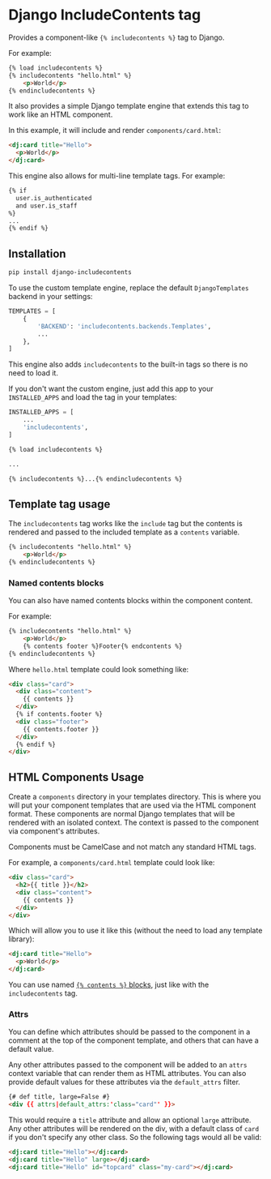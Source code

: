 # Django IncludeContents tag

Provides a component-like `{% includecontents %}` tag to Django.

For example:

```html
{% load includecontents %}
{% includecontents "hello.html" %}
    <p>World</p>
{% endincludecontents %}
```

It also provides a simple Django template engine that extends this tag to work
like an HTML component.

In this example, it will include and render `components/card.html`:

```html
<dj:card title="Hello">
  <p>World</p>
</dj:card>
```

This engine also allows for multi-line template tags. For example:

```html
{% if 
  user.is_authenticated
  and user.is_staff
%}
...
{% endif %}
```

## Installation

```bash
pip install django-includecontents
```

To use the custom template engine, replace the default `DjangoTemplates` backend in your settings:

```python
TEMPLATES = [
    {
        'BACKEND': 'includecontents.backends.Templates',
        ...
    },
]
```

This engine also adds `includecontents` to the built-in tags so there is no need to load it.

If you don't want the custom engine, just add this app to your `INSTALLED_APPS` and load the tag in your templates:

```python
INSTALLED_APPS = [
    ...
    'includecontents',
]
```

```html
{% load includecontents %}

...

{% includecontents %}...{% endincludecontents %}
```

## Template tag usage

The `includecontents` tag works like the `include` tag but the contents is rendered and passed to the included template as a `contents` variable.

```html
{% includecontents "hello.html" %}
    <p>World</p>
{% endincludecontents %}
```

### Named contents blocks

You can also have named contents blocks within the component content.

For example:

```html
{% includecontents "hello.html" %}
    <p>World</p>
    {% contents footer %}Footer{% endcontents %}
{% endincludecontents %}
```

Where `hello.html` template could look something like:

```html
<div class="card">
  <div class="content">
    {{ contents }}
  </div>
  {% if contents.footer %}
  <div class="footer">
    {{ contents.footer }}
  </div>
  {% endif %}
</div>
```

## HTML Components Usage

Create a `components` directory in your templates directory. This is where you will put your component templates that are used via the HTML component format.
These components are normal Django templates that will be rendered with an isolated context. The context is passed to the component via component's attributes.

Components must be CamelCase and not match any standard HTML tags.

For example, a `components/card.html` template could look like:

```html
<div class="card">
  <h2>{{ title }}</h2>
  <div class="content">
    {{ contents }}
  </div>
</div>
```

Which will allow you to use it like this (without the need to load any template library):

```html
<dj:card title="Hello">
  <p>World</p>
</dj:card>
```

You can use named [`{% contents %}` blocks](#named-contents-blocks), just like with the `includecontents` tag.

### Attrs

You can define which attributes should be passed to the component in a comment at the top of the component template, and others that can have a default value.

Any other attributes passed to the component will be added to an `attrs` context variable that can render them as HTML attributes.
You can also provide default values for these attributes via the `default_attrs` filter.

```html
{# def title, large=False #}
<div {{ attrs|default_attrs:'class="card"' }}>
```

This would require a `title` attribute and allow an optional `large` attribute. Any other attributes will be rendered on the div, with a default class of `card` if you don't specify any other class.
So the following tags would all be valid:

```html
<dj:card title="Hello"></dj:card>
<dj:card title="Hello" large></dj:card>
<dj:card title="Hello" id="topcard" class="my-card"></dj:card>
```